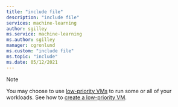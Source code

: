 ```yaml
---
title: "include file"
description: "include file"
services: machine-learning
author: sgilley
ms.service: machine-learning
ms.author: sgilley
manager: cgronlund
ms.custom: "include file"
ms.topic: "include"
ms.date: 05/12/2021
---
```


> [!NOTE]
> You may choose to use [low-priority VMs](../articles/machine-learning/how-to-manage-optimize-cost.md#low-pri-vm) to run some or all of your workloads. See how to [create a low-priority VM](../articles/machine-learning/how-to-create-attach-compute-cluster.md#lower-your-compute-cluster-cost). 
